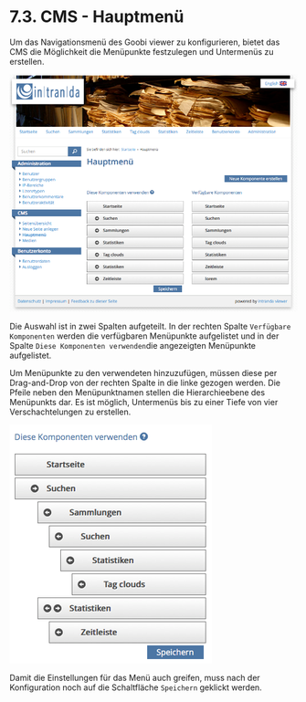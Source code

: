 # 7.3. CMS - Hauptmenü

Um das Navigationsmenü des Goobi viewer zu konfigurieren, bietet das CMS die Möglichkeit die Menüpunkte festzulegen und Untermenüs zu erstellen.  


![](../.gitbook/assets/cms-menue.png)

Die Auswahl ist in zwei Spalten aufgeteilt. In der rechten Spalte `Verfügbare Komponenten` werden die verfügbaren Menüpunkte aufgelistet und in der Spalte `Diese Komponenten verwenden`die angezeigten Menüpunkte aufgelistet.  
  
Um Menüpunkte zu den verwendeten hinzuzufügen, müssen diese per Drag-and-Drop von der rechten Spalte in die linke gezogen werden. Die Pfeile neben den Menüpunktnamen stellen die Hierarchieebene des Menüpunkts dar. Es ist möglich, Untermenüs bis zu einer Tiefe von vier Verschachtelungen zu erstellen.  


![](../.gitbook/assets/verschachteltes-menue.png)

Damit die Einstellungen für das Menü auch greifen, muss nach der Konfiguration noch auf die Schaltfläche `Speichern` geklickt werden.  


